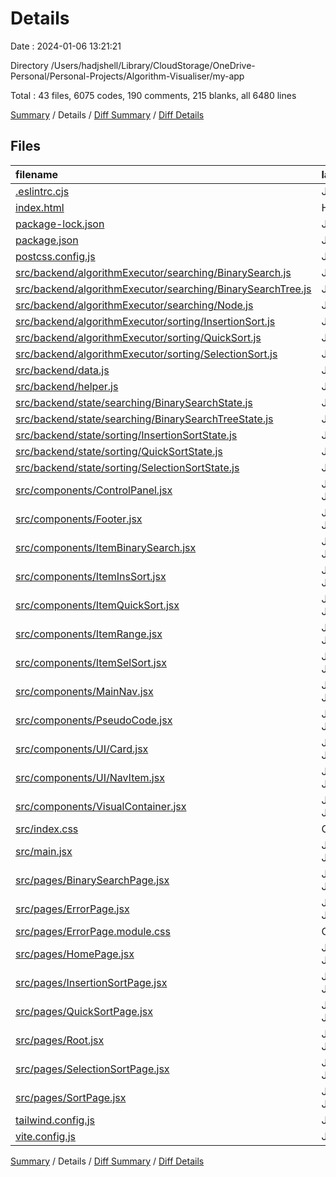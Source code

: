 # Details

Date : 2024-01-06 13:21:21

Directory /Users/hadjshell/Library/CloudStorage/OneDrive-Personal/Personal-Projects/Algorithm-Visualiser/my-app

Total : 43 files,  6075 codes, 190 comments, 215 blanks, all 6480 lines

[Summary](results.md) / Details / [Diff Summary](diff.md) / [Diff Details](diff-details.md)

## Files
| filename | language | code | comment | blank | total |
| :--- | :--- | ---: | ---: | ---: | ---: |
| [.eslintrc.cjs](/.eslintrc.cjs) | JavaScript | 21 | 0 | 1 | 22 |
| [index.html](/index.html) | HTML | 14 | 0 | 2 | 16 |
| [package-lock.json](/package-lock.json) | JSON | 4,342 | 0 | 1 | 4,343 |
| [package.json](/package.json) | JSON | 32 | 0 | 1 | 33 |
| [postcss.config.js](/postcss.config.js) | JavaScript | 6 | 0 | 1 | 7 |
| [src/backend/algorithmExecutor/searching/BinarySearch.js](/src/backend/algorithmExecutor/searching/BinarySearch.js) | JavaScript | 60 | 20 | 14 | 94 |
| [src/backend/algorithmExecutor/searching/BinarySearchTree.js](/src/backend/algorithmExecutor/searching/BinarySearchTree.js) | JavaScript | 22 | 5 | 6 | 33 |
| [src/backend/algorithmExecutor/searching/Node.js](/src/backend/algorithmExecutor/searching/Node.js) | JavaScript | 33 | 0 | 9 | 42 |
| [src/backend/algorithmExecutor/sorting/InsertionSort.js](/src/backend/algorithmExecutor/sorting/InsertionSort.js) | JavaScript | 78 | 20 | 14 | 112 |
| [src/backend/algorithmExecutor/sorting/QuickSort.js](/src/backend/algorithmExecutor/sorting/QuickSort.js) | JavaScript | 113 | 21 | 17 | 151 |
| [src/backend/algorithmExecutor/sorting/SelectionSort.js](/src/backend/algorithmExecutor/sorting/SelectionSort.js) | JavaScript | 76 | 20 | 13 | 109 |
| [src/backend/data.js](/src/backend/data.js) | JavaScript | 119 | 1 | 1 | 121 |
| [src/backend/helper.js](/src/backend/helper.js) | JavaScript | 76 | 22 | 11 | 109 |
| [src/backend/state/searching/BinarySearchState.js](/src/backend/state/searching/BinarySearchState.js) | JavaScript | 26 | 15 | 5 | 46 |
| [src/backend/state/searching/BinarySearchTreeState.js](/src/backend/state/searching/BinarySearchTreeState.js) | JavaScript | 0 | 0 | 1 | 1 |
| [src/backend/state/sorting/InsertionSortState.js](/src/backend/state/sorting/InsertionSortState.js) | JavaScript | 31 | 16 | 5 | 52 |
| [src/backend/state/sorting/QuickSortState.js](/src/backend/state/sorting/QuickSortState.js) | JavaScript | 35 | 18 | 5 | 58 |
| [src/backend/state/sorting/SelectionSortState.js](/src/backend/state/sorting/SelectionSortState.js) | JavaScript | 31 | 16 | 5 | 52 |
| [src/components/ControlPanel.jsx](/src/components/ControlPanel.jsx) | JavaScript JSX | 171 | 4 | 15 | 190 |
| [src/components/Footer.jsx](/src/components/Footer.jsx) | JavaScript JSX | 11 | 0 | 1 | 12 |
| [src/components/ItemBinarySearch.jsx](/src/components/ItemBinarySearch.jsx) | JavaScript JSX | 43 | 1 | 4 | 48 |
| [src/components/ItemInsSort.jsx](/src/components/ItemInsSort.jsx) | JavaScript JSX | 52 | 1 | 5 | 58 |
| [src/components/ItemQuickSort.jsx](/src/components/ItemQuickSort.jsx) | JavaScript JSX | 49 | 1 | 5 | 55 |
| [src/components/ItemRange.jsx](/src/components/ItemRange.jsx) | JavaScript JSX | 34 | 0 | 3 | 37 |
| [src/components/ItemSelSort.jsx](/src/components/ItemSelSort.jsx) | JavaScript JSX | 48 | 1 | 5 | 54 |
| [src/components/MainNav.jsx](/src/components/MainNav.jsx) | JavaScript JSX | 63 | 0 | 4 | 67 |
| [src/components/PseudoCode.jsx](/src/components/PseudoCode.jsx) | JavaScript JSX | 22 | 0 | 1 | 23 |
| [src/components/UI/Card.jsx](/src/components/UI/Card.jsx) | JavaScript JSX | 27 | 0 | 2 | 29 |
| [src/components/UI/NavItem.jsx](/src/components/UI/NavItem.jsx) | JavaScript JSX | 19 | 0 | 2 | 21 |
| [src/components/VisualContainer.jsx](/src/components/VisualContainer.jsx) | JavaScript JSX | 17 | 0 | 2 | 19 |
| [src/index.css](/src/index.css) | CSS | 10 | 0 | 3 | 13 |
| [src/main.jsx](/src/main.jsx) | JavaScript JSX | 32 | 3 | 3 | 38 |
| [src/pages/BinarySearchPage.jsx](/src/pages/BinarySearchPage.jsx) | JavaScript JSX | 62 | 2 | 7 | 71 |
| [src/pages/ErrorPage.jsx](/src/pages/ErrorPage.jsx) | JavaScript JSX | 23 | 0 | 3 | 26 |
| [src/pages/ErrorPage.module.css](/src/pages/ErrorPage.module.css) | CSS | 90 | 0 | 12 | 102 |
| [src/pages/HomePage.jsx](/src/pages/HomePage.jsx) | JavaScript JSX | 45 | 0 | 4 | 49 |
| [src/pages/InsertionSortPage.jsx](/src/pages/InsertionSortPage.jsx) | JavaScript JSX | 12 | 0 | 2 | 14 |
| [src/pages/QuickSortPage.jsx](/src/pages/QuickSortPage.jsx) | JavaScript JSX | 12 | 0 | 2 | 14 |
| [src/pages/Root.jsx](/src/pages/Root.jsx) | JavaScript JSX | 25 | 0 | 5 | 30 |
| [src/pages/SelectionSortPage.jsx](/src/pages/SelectionSortPage.jsx) | JavaScript JSX | 12 | 0 | 2 | 14 |
| [src/pages/SortPage.jsx](/src/pages/SortPage.jsx) | JavaScript JSX | 61 | 1 | 8 | 70 |
| [tailwind.config.js](/tailwind.config.js) | JavaScript | 15 | 1 | 1 | 17 |
| [vite.config.js](/vite.config.js) | JavaScript | 5 | 1 | 2 | 8 |

[Summary](results.md) / Details / [Diff Summary](diff.md) / [Diff Details](diff-details.md)
